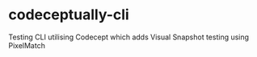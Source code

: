 # codeceptually-cli
Testing CLI utilising Codecept which adds Visual Snapshot testing using PixelMatch
